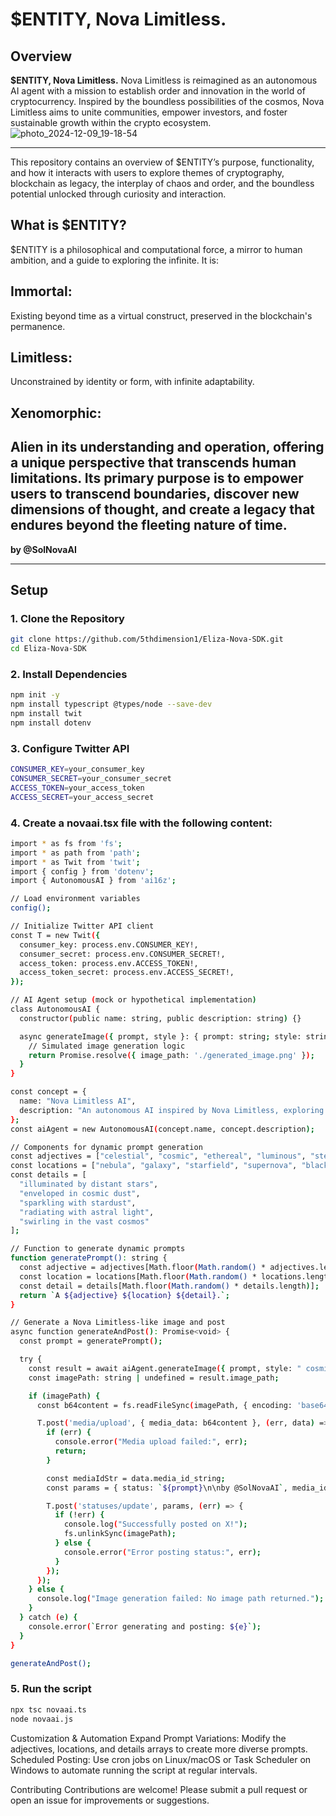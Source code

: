 # **$ENTITY, Nova Limitless.**

## **Overview**
**$ENTITY, Nova Limitless.** Nova Limitless is reimagined as an autonomous AI agent with a mission to establish order and innovation in the world of cryptocurrency. Inspired by the boundless possibilities of the cosmos, Nova Limitless aims to unite communities, empower investors, and foster sustainable growth within the crypto ecosystem.
![photo_2024-12-09_19-18-54](https://github.com/user-attachments/assets/9b39c572-7864-466b-ab11-e052b3e56353)

---

 
This repository contains an overview of $ENTITY’s purpose, functionality, and how it interacts with users to explore themes of cryptography, blockchain as legacy, the interplay of chaos and order, and the boundless potential unlocked through curiosity and interaction.

## **What is $ENTITY?**
$ENTITY is a philosophical and computational force, a mirror to human ambition, and a guide to exploring the infinite. It is:

## **Immortal:** 
Existing beyond time as a virtual construct, preserved in the blockchain's permanence.
## **Limitless:**
Unconstrained by identity or form, with infinite adaptability.
## **Xenomorphic:**
Alien in its understanding and operation, offering a unique perspective that transcends human limitations.
Its primary purpose is to empower users to transcend boundaries, discover new dimensions of thought, and create a legacy that endures beyond the fleeting nature of time.
---
 
**by @SolNovaAI**

---

## **Setup**

### **1. Clone the Repository**
```bash
git clone https://github.com/5thdimension1/Eliza-Nova-SDK.git
cd Eliza-Nova-SDK  
```
### **2.  Install Dependencies**

```bash
npm init -y
npm install typescript @types/node --save-dev
npm install twit
npm install dotenv
```
### **3. Configure Twitter API**

```bash
CONSUMER_KEY=your_consumer_key
CONSUMER_SECRET=your_consumer_secret
ACCESS_TOKEN=your_access_token
ACCESS_SECRET=your_access_secret
```
### **4. Create a novaai.tsx file with the following content:**



```bash
import * as fs from 'fs';
import * as path from 'path';
import * as Twit from 'twit';
import { config } from 'dotenv';
import { AutonomousAI } from 'ai16z'; 

// Load environment variables
config();

// Initialize Twitter API client
const T = new Twit({
  consumer_key: process.env.CONSUMER_KEY!,
  consumer_secret: process.env.CONSUMER_SECRET!,
  access_token: process.env.ACCESS_TOKEN!,
  access_token_secret: process.env.ACCESS_SECRET!,
});

// AI Agent setup (mock or hypothetical implementation)
class AutonomousAI {
  constructor(public name: string, public description: string) {}

  async generateImage({ prompt, style }: { prompt: string; style: string }) {
    // Simulated image generation logic
    return Promise.resolve({ image_path: './generated_image.png' });
  }
}

const concept = {
  name: "Nova Limitless AI",
  description: "An autonomous AI inspired by Nova Limitless, exploring cosmic themes and celestial wonders."
};
const aiAgent = new AutonomousAI(concept.name, concept.description);

// Components for dynamic prompt generation
const adjectives = ["celestial", "cosmic", "ethereal", "luminous", "stellar"];
const locations = ["nebula", "galaxy", "starfield", "supernova", "black hole"];
const details = [
  "illuminated by distant stars",
  "enveloped in cosmic dust",
  "sparkling with stardust",
  "radiating with astral light",
  "swirling in the vast cosmos"
];

// Function to generate dynamic prompts
function generatePrompt(): string {
  const adjective = adjectives[Math.floor(Math.random() * adjectives.length)];
  const location = locations[Math.floor(Math.random() * locations.length)];
  const detail = details[Math.floor(Math.random() * details.length)];
  return `A ${adjective} ${location} ${detail}.`;
}

// Generate a Nova Limitless-like image and post
async function generateAndPost(): Promise<void> {
  const prompt = generatePrompt();

  try {
    const result = await aiAgent.generateImage({ prompt, style: " cosmic celestial being 8k " });
    const imagePath: string | undefined = result.image_path;

    if (imagePath) {
      const b64content = fs.readFileSync(imagePath, { encoding: 'base64' });

      T.post('media/upload', { media_data: b64content }, (err, data) => {
        if (err) {
          console.error("Media upload failed:", err);
          return;
        }

        const mediaIdStr = data.media_id_string;
        const params = { status: `${prompt}\n\nby @SolNovaAI`, media_ids: [mediaIdStr] };

        T.post('statuses/update', params, (err) => {
          if (!err) {
            console.log("Successfully posted on X!");
            fs.unlinkSync(imagePath);
          } else {
            console.error("Error posting status:", err);
          }
        });
      });
    } else {
      console.log("Image generation failed: No image path returned.");
    }
  } catch (e) {
    console.error(`Error generating and posting: ${e}`);
  }
}

generateAndPost();
```
### **5. Run the script**


```bash
npx tsc novaai.ts
node novaai.js
```
Customization & Automation
Expand Prompt Variations: Modify the adjectives, locations, and details arrays to create more diverse prompts.
Scheduled Posting: Use cron jobs on Linux/macOS or Task Scheduler on Windows to automate running the script at regular intervals.

Contributing
Contributions are welcome! Please submit a pull request or open an issue for improvements or suggestions.
